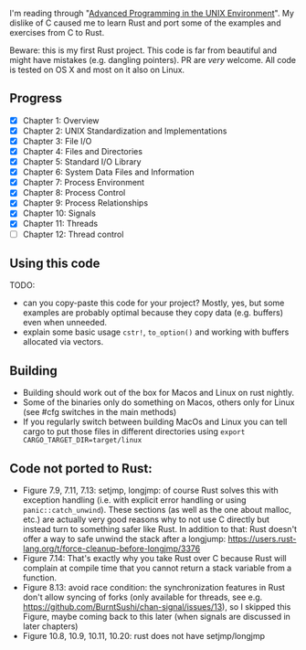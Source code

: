 I'm reading through "[Advanced Programming in the UNIX Environment](https://www.amazon.com/dp/0321637739)". My dislike of C caused me to learn Rust and port some of the examples and exercises from C to Rust.

Beware: this is my first Rust project. This code is far from beautiful and might have mistakes (e.g. dangling pointers). PR are *very* welcome. All code is tested on OS X and most on it also on Linux.

## Progress

- [x] Chapter 1: Overview
- [x] Chapter 2: UNIX Standardization and Implementations
- [x] Chapter 3: File I/O
- [x] Chapter 4: Files and Directories
- [x] Chapter 5: Standard I/O Library
- [x] Chapter 6: System Data Files and Information
- [x] Chapter 7: Process Environment
- [x] Chapter 8: Process Control
- [x] Chapter 9: Process Relationships
- [x] Chapter 10: Signals
- [x] Chapter 11: Threads
- [ ] Chapter 12: Thread control

## Using this code

TODO: 

- can you copy-paste this code for your project? Mostly, yes, but some examples are probably optimal because
they copy data (e.g. buffers) even when unneeded.
- explain some basic usage `cstr!`, `to_option()` and working with buffers allocated via vectors.

## Building

- Building should work out of the box for Macos and Linux on rust nightly.
- Some of the binaries only do something on Macos, others only for Linux (see #cfg switches in the main methods)
- If you regularly switch between building MacOs and Linux you can tell cargo to put those files in different directories
  using `export CARGO_TARGET_DIR=target/linux`
  
## Code not ported to Rust:

- Figure 7.9, 7.11, 7.13: setjmp, longjmp: of course Rust solves this with exception handling (i.e. with explicit 
  error handling or using `panic::catch_unwind`). These sections (as well as the one about malloc, etc.) are
  actually very good reasons why to not use C directly but instead turn to something safer like Rust.
  In addition to that: Rust doesn't offer a way to safe unwind the stack after a longjump: 
  https://users.rust-lang.org/t/force-cleanup-before-longjmp/3376
- Figure 7.14: That's exactly why you take Rust over C because Rust will complain at compile time that you cannot
  return a stack variable from a function.
- Figure 8.13: avoid race condition: the synchronization features in Rust don't allow syncing of forks (only available
  for threads, see e.g. https://github.com/BurntSushi/chan-signal/issues/13), so I skipped this Figure, maybe
  coming back to this later (when signals are discussed in later chapters)
- Figure 10.8, 10.9, 10.11, 10.20: rust does not have setjmp/longjmp
